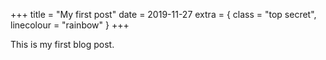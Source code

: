 +++
title = "My first post"
date = 2019-11-27
extra = { class = "top secret", linecolour = "rainbow" }
+++

This is my first blog post.